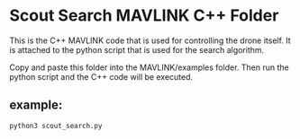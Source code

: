 # Scout Search MAVLINK C++ Folder

This is the C++ MAVLINK code that is used for controlling the drone itself. It is attached to the python script that is used for the search algorithm.

Copy and paste this folder into the MAVLINK/examples folder. Then run the python script and the C++ code will be executed.

## example:
```
python3 scout_search.py
```